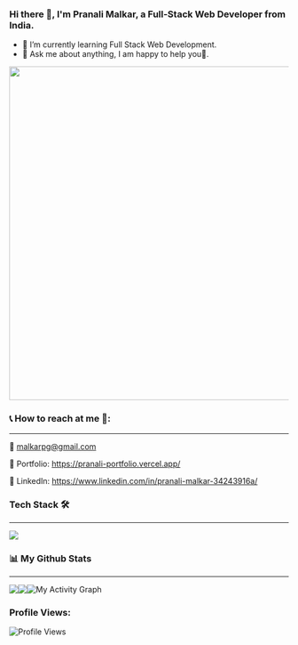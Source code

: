 ### Hi there 👋, I'm Pranali Malkar, a Full-Stack Web Developer from India.
- 🌱 I’m currently learning Full Stack Web Development.
- 💬 Ask me about anything, I am happy to help you🙂.
<img src="https://upliftcorrect.com/wp-content/uploads/2021/08/55537-girl-on-computer-with-idea.gif" width="1000" height="600" />

### 📞 How to reach at me 💁:
- - -
📧 malkarpg@gmail.com

🎨 Portfolio: https://pranali-portfolio.vercel.app/

💼 LinkedIn: https://www.linkedin.com/in/pranali-malkar-34243916a/
<br/>

### Tech Stack 🛠
- - -
<img src="https://encrypted-tbn0.gstatic.com/images?q=tbn:ANd9GcQePkXCcK_qKhDvbFD6EciAnELnCUeK4bGO5w&usqp=CAU" />

<!-- [![Build Status](https://travis-ci.org/joemccann/dillinger.svg?branch=master)](https://travis-ci.org/joemccann/dillinger)
 -->
 <br/>

 ### 📊 My Github Stats
<hr/>
<div style="float:left">
<img src="https://github-readme-stats.vercel.app/api?username=Pranali-5&layout=compact&theme=react&hide_border=true&bg_color=0D1117"/>
</div>
<div style="float:left">
<img src="https://github-readme-stats.vercel.app/api/top-langs/?username=Pranali-5&langs_count=8&count_private=true&layout=compact&theme=react&hide_border=true&bg_color=0D1117" />
 </div>
<img alt="My Activity Graph" src="https://activity-graph.herokuapp.com/graph?username=Pranali-5&amp;bg_color=0D1117&amp;color=5BCDEC&amp;line=5BCDEC&amp;point=FFFFFF&amp;hide_border=true" style="max-width: 100%;">

### Profile Views: 
![Profile Views](https://komarev.com/ghpvc/?username=Pranali-5&label=PROFILE+VIEWS)

<!--
**Pranali-5/Pranali-5** is a ✨ _special_ ✨ repository because its `README.md` (this file) appears on your GitHub profile.

Here are some ideas to get you started:

- 🔭 I’m currently working on ...
- 🌱 I’m currently learning Full Stack Web Development
- 👯 I’m looking to collaborate on ...
- 🤔 I’m looking for help with ...
- 💬 Ask me about ...
- 📫 How to reach me: ...
- 😄 Pronouns: ...
- ⚡ Fun fact: ...
-->

